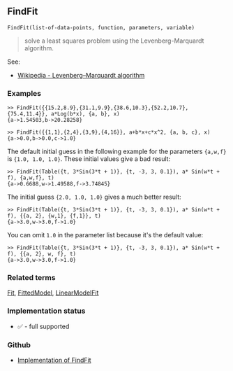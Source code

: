 ## FindFit  

```
FindFit(list-of-data-points, function, parameters, variable)
```
 
> solve a least squares problem using the Levenberg-Marquardt algorithm.
   
See:  
* [Wikipedia - Levenberg–Marquardt algorithm](https://en.wikipedia.org/wiki/Levenberg%E2%80%93Marquardt_algorithm) 
 
### Examples

```
>> FindFit({{15.2,8.9},{31.1,9.9},{38.6,10.3},{52.2,10.7},{75.4,11.4}}, a*Log(b*x), {a, b}, x)
{a->1.54503,b->20.28258}

>> FindFit({{1,1},{2,4},{3,9},{4,16}}, a+b*x+c*x^2, {a, b, c}, x)
{a->0.0,b->0.0,c->1.0}
```

The default initial guess in the following example for the parameters `{a,w,f}` is `{1.0, 1.0, 1.0}`.
These initial values give a bad result:

```
>> FindFit(Table({t, 3*Sin(3*t + 1)}, {t, -3, 3, 0.1}), a* Sin(w*t + f), {a,w,f}, t)
{a->0.6688,w->1.49588,f->3.74845}
```

The initial guess `{2.0, 1.0, 1.0}` gives a much better result:

```
>> FindFit(Table({t, 3*Sin(3*t + 1)}, {t, -3, 3, 0.1}), a* Sin(w*t + f), {{a, 2}, {w,1}, {f,1}}, t)
{a->3.0,w->3.0,f->1.0}
```

You can omit `1.0` in the parameter list because it's the default value:

```
>> FindFit(Table({t, 3*Sin(3*t + 1)}, {t, -3, 3, 0.1}), a* Sin(w*t + f), {{a, 2}, w, f}, t) 
{a->3.0,w->3.0,f->1.0}
```

### Related terms 
[Fit](Fit.md), [FittedModel](FittedModel.md), [LinearModelFit](LinearModelFit.md) 






### Implementation status

* &#x2705; - full supported

### Github

* [Implementation of FindFit](https://github.com/axkr/symja_android_library/blob/master/symja_android_library/matheclipse-core/src/main/java/org/matheclipse/core/builtin/CurveFitterFunctions.java#L96) 
